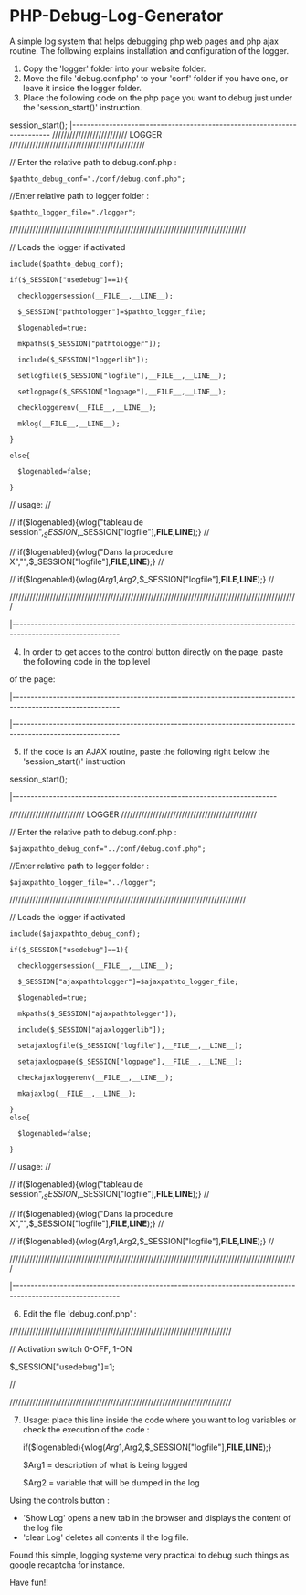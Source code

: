 # PHP-Debug-Log-Generator
A simple log system that helps debugging php web pages and php ajax routine.
The following explains installation and configuration of the logger.
1. Copy the 'logger' folder into your website folder.
2. Move the file 'debug.conf.php' to your 'conf' folder if you have one, or leave it inside the logger folder.
3. Place the following code on the php page you want to debug just under the 'session_start()' instruction.

session_start();
|------------------------------------------------------------------------
//////////////////////////  LOGGER ///////////////////////////////////////////////

// Enter the relative path to debug.conf.php :  

    $pathto_debug_conf="./conf/debug.conf.php";
    
//Enter relative path to logger folder :

    $pathto_logger_file="./logger";
    
//////////////////////////////////////////////////////////////////////////////////

// Loads the logger if activated 

    include($pathto_debug_conf);
    
    if($_SESSION["usedebug"]==1){
    
      checkloggersession(__FILE__,__LINE__);
      
      $_SESSION["pathtologger"]=$pathto_logger_file; 
      
      $logenabled=true; 
      
      mkpaths($_SESSION["pathtologger"]);  
      
      include($_SESSION["loggerlib"]);
      
      setlogfile($_SESSION["logfile"],__FILE__,__LINE__); 
      
      setlogpage($_SESSION["logpage"],__FILE__,__LINE__); 
      
      checkloggerenv(__FILE__,__LINE__);
      
      mklog(__FILE__,__LINE__);
      
    } 
    
    else{   
    
      $logenabled=false; 
      
    } 
// usage:                                                                                         //

// if($logenabled){wlog("tableau de session",$_SESSION,$_SESSION["logfile"],__FILE__,__LINE__);}  //

// if($logenabled){wlog("Dans la procedure X","",$_SESSION["logfile"],__FILE__,__LINE__);}        //

// if($logenabled){wlog($Arg1,$Arg2,$_SESSION["logfile"],__FILE__,__LINE__);}                     //

////////////////////////////////////////////////////////////////////////////////////////////////////

|-----------------------------------------------------------------------------------------------------------


4. In order to get acces to the control button directly on the page, paste the following code in the top level
<div> of the page:
    
|-----------------------------------------------------------------------------------------------------------

  <?php if($_SESSION["usedebug"]==1){include($_SESSION["loggerdiv"]); }?>
  
|-----------------------------------------------------------------------------------------------------------


5. If the code is an AJAX routine, paste the following right below the 'session_start()' instruction


session_start();

|------------------------------------------------------------------------

//////////////////////////  LOGGER ///////////////////////////////////////////////

// Enter the relative path to debug.conf.php :        

    $ajaxpathto_debug_conf="../conf/debug.conf.php";
    
//Enter relative path to logger folder :

    $ajaxpathto_logger_file="../logger";
    
//////////////////////////////////////////////////////////////////////////////////

// Loads the logger if activated 

    include($ajaxpathto_debug_conf);
    
    if($_SESSION["usedebug"]==1){
    
      checkloggersession(__FILE__,__LINE__);
      
      $_SESSION["ajaxpathtologger"]=$ajaxpathto_logger_file; 
      
      $logenabled=true; 
      
      mkpaths($_SESSION["ajaxpathtologger"]);  
      
      include($_SESSION["ajaxloggerlib"]);
      
      setajaxlogfile($_SESSION["logfile"],__FILE__,__LINE__); 
      
      setajaxlogpage($_SESSION["logpage"],__FILE__,__LINE__); 
      
      checkajaxloggerenv(__FILE__,__LINE__);
      
      mkajaxlog(__FILE__,__LINE__);
      
    } 
    else{   
    
      $logenabled=false; 
      
    } 
    
// usage:                                                                                         //

// if($logenabled){wlog("tableau de session",$_SESSION,$_SESSION["logfile"],__FILE__,__LINE__);}  //

// if($logenabled){wlog("Dans la procedure X","",$_SESSION["logfile"],__FILE__,__LINE__);}        //

// if($logenabled){wlog($Arg1,$Arg2,$_SESSION["logfile"],__FILE__,__LINE__);}                     //

////////////////////////////////////////////////////////////////////////////////////////////////////

|-----------------------------------------------------------------------------------------------------------


6. Edit the file 'debug.conf.php' :


/////////////////////////////////////////////////////////////////////////////

// Activation switch 0-OFF, 1-ON 

$_SESSION["usedebug"]=1;

//

/////////////////////////////////////////////////////////////////////////////


7. Usage: place this line inside the code where you want to log variables or check 
the execution of the code :

    if($logenabled){wlog($Arg1,$Arg2,$_SESSION["logfile"],__FILE__,__LINE__);} 
    
    $Arg1 = description of what is being logged
    
    $Arg2 = variable that will be dumped in the log
    
Using the controls button :
  - 'Show Log' opens a new tab in the browser and displays the content of the log file
  - 'clear Log' deletes all contents il the log file.

Found this simple, logging systeme very practical to debug such things as google recaptcha for instance.

Have fun!!
